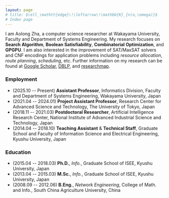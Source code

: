 ```yaml
---
layout: page
# title: $\ell_\mathtt{edge}\!\leftarrow\!\mathbb{K}_{n(o,\omega)}$
# Index page
---
```


I am Aolong Zha, a computer science researcher at Wakayama University, Faculty and Department of Systems Engineering. My research focuses on **Search Algorithm**, **Boolean Satisfiability**, **Combinatorial Optimization**, and **GPGPU**. I am also interested in the improvement of SAT/MaxSAT solvers and CNF encodings for application problems including _resource allocation_, _route planning_, _scheduling_, etc. Further information on my research can be found at [Google Scholar](https://scholar.google.com/citations?user=iNdsu_kAAAAJ), 
[DBLP](https://dblp.org/pid/207/5208), and 
[researchmap](https://researchmap.jp/aolong_zha). 

### Employment
- (2025.10 -- Present) **Assistant Professor**, Informatics Division, Faculty and Department of Systems Engineering, Wakayama University, Japan
- (2021.04 -- 2024.01) **Project Assistant Professor**, Research Center for Advanced Science and Technology, The University of Tokyo, Japan
- (2018.11 -- 2021.03) **Postdoctoral Researcher**, Artificial Intelligence Research Center, National Institute of Advanced Industrial Science and Technology, Japan
- (2014.04 -- 2018.10) **Teaching Assistant** & **Technical Staff**, Graduate School and Faculty of Information Science and Electrical Engineering, Kyushu University, Japan

### Education
- (2015.04 -- 2018.03) **Ph.D.**, _Info._, Graduate School of ISEE, Kyushu University, Japan
- (2013.04 -- 2015.03) **M.Sc.**, _Info._, Graduate School of ISEE, Kyushu University, Japan
- (2008.09 -- 2012.06) **B.Eng.**, _Network Engineering_, College of Math. and Info., South China Agriculture University, China